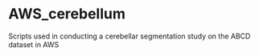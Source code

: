 # AWS_cerebellum

Scripts used in conducting a cerebellar segmentation study on the ABCD dataset in AWS
